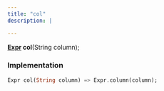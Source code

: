 ```yaml
---
title: "col"
description: |

---
```

<span class="dart-code"><strong>[Expr] col</strong>(<span class="nobr">String column</span>);</span>


### Implementation
```dart
Expr col(String column) => Expr.column(column);
```

[Expr]: /reference/classes/expr